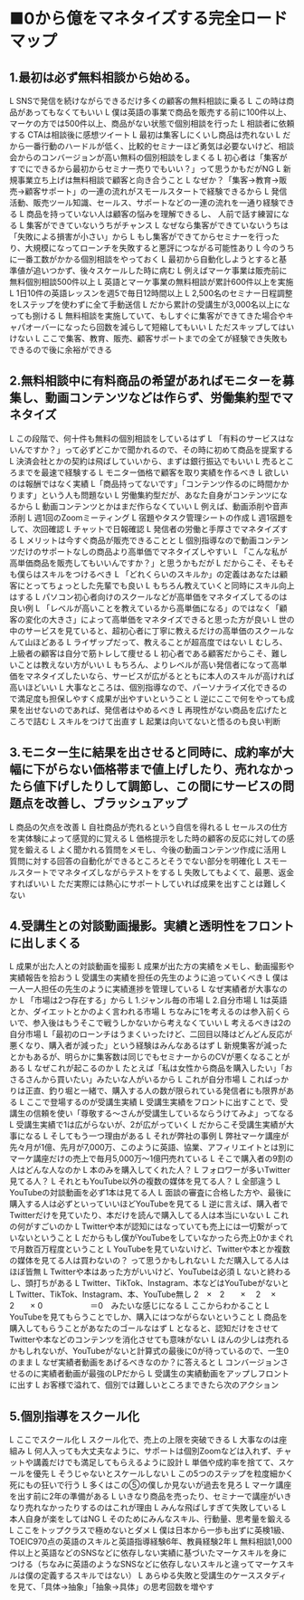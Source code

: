 # ■0から億をマネタイズする完全ロードマップ

## 1.最初は必ず無料相談から始める。
L  SNSで発信を続けながらできるだけ多くの顧客の無料相談に乗る
L  この時は商品があってもなくてもいい
L  僕は英語の事業で商品を販売する前に100件以上、マーケの方では500件以上、商品がない状態で個別相談を行った
L 相談者に依頼する CTAは相談後に感想ツイート
L 最初は集客しにくいし商品は売れない
L だから一番行動のハードルが低く、比較的セミナーほど勇気は必要ないけど、相談会からのコンバージョンが高い無料の個別相談をしまくる
L  初心者は「集客がすでにできるから最初からセミナー売りでもいい？」って思うかもだがNG
L  新規事業立ち上げは無料相談で顧客と向き合うこと
L  なぜか？「集客→教育→販売→顧客サポート」の一連の流れがスモールスタートで経験できるから
L 発信活動、販売ツール知識、セールス、サポートなどの一連の流れを一通り経験できる
L  商品を持っていない人は顧客の悩みを理解できるし、 人前で話す練習になる
L  集客ができていないうちがチャンス
L  なぜなら集客ができていないうちは「失敗による損害が小さい」から
L  もし集客ができてからセミナーを行ったり、大規模になってローンチを失敗すると悪評につながる可能性あり
L  今のうちに一番工数がかかる個別相談をやっておく
L  最初から自動化しようとすると基準値が追いつかず、後々スケールした時に病む
L  例えばマーケ事業は販売前に無料個別相談500件以上
L  英語とマーケ事業の無料相談が累計600件以上を実施
L  1日10件の英語レッスンを週5で毎日12時間以上
L  2,500名のセミナー日程調整をLステップを使わずに全て手動送信
L  だから累計の受講生が3,000名以上になっても捌ける
L  無料相談を実施していて、もしすぐに集客ができてきた場合やキャパオーバーになったら回数を減らして短縮してもいい
L ただスキップしてはいけない
L  ここで集客、教育、販売、顧客サポートまでの全てが経験でき失敗もできるので後に余裕ができる

## 2.無料相談中に有料商品の希望があればモニターを募集し、動画コンテンツなどは作らず、労働集約型でマネタイズ
L  この段階で、何十件も無料の個別相談をしているはず
L  「有料のサービスはないんですか？」って必ずどこかで聞かれるので、その時に初めて商品を提案する
L  決済会社とかの契約は飛ばしていいから、まずは銀行振込でもいい
L 売るところまでを最速で経験する
L モニター価格で顧客を取り実績を作るべき
L  欲しいのは報酬ではなく実績
L「商品持ってないです」「コンテンツ作るのに時間かかります」という人も問題ない
L 労働集約型だが、あなた自身がコンテンツになるから
L 動画コンテンツとかはまだ作らなくていい
L 例えば、動画添削や音声添削
L 週1回のZoomミーティング
L 宿題やタスク管理シートの作成
L 週1宿題をして、次回確認
L チャットで日報確認
L  発信者の労働と手厚さでマネタイズする
L  メリットは今すぐ商品が販売できることと
L  個別指導なので動画コンテンツだけのサポートなしの商品より高単価でマネタイズしやすい
L 「こんな私が高単価商品を販売してもいいんですか？」と思うかもだが
L だからこそ、そもそも僕らはスキルをつけるべき
L 「どれくらいのスキルか」の定義はあなたは顧客にとってちょっとした先輩でも良い
L  もちろん教えていくと同時にスキル向上はする
L  パソコン初心者向けのスクールなどが高単価をマネタイズしてるのは良い例
L 「レベルが高いことを教えているから高単価になる」のではなく「顧客の変化の大きさ」によって高単価をマネタイズできると思った方が良い
L  世の中のサービスを見ていると、超初心者に丁寧に教えるだけの高単価のスクールなんて山ほどある
L  ライザップだって、教えることが超高度ではない
L  むしろ、上級者の顧客は自分で筋トレして痩せる
L  初心者である顧客だからこそ、難しいことは教えない方がいい
L  もちろん、よりレベルが高い発信者になって高単価をマネタイズしたいなら、サービスが広がるとともに本人のスキルが高ければ高いほどいい
L  大事なところは、個別指導なので、パーソナライズ化できるので満足度も担保しやすく成果が出やすいということ
L  逆にここで何をやっても成果を出せないのであれば、発信者はやめるべき
L 再現性がない商品を広げたところで詰む
L  スキルをつけて出直す
L 起業は向いてないと悟るのも良い判断

## 3.モニター生に結果を出させると同時に、成約率が大幅に下がらない価格帯まで値上げしたり、売れなかったら値下げしたりして調節し、この間にサービスの問題点を改善し、ブラッシュアップ
L  商品の欠点を改善
L  自社商品が売れるという自信を得れる
L  セールスの仕方を実体験によって感覚的に覚える
L  価格提示をした時の顧客の反応に対しての感覚を鍛える
L  よく聞かれる質問をメモし、今後の動画コンテンツ作成に活用
L 質問に対する回答の自動化ができるところとそうでない部分を明確化
L  スモールスタートでマネタイズしながらテストをする
L  失敗してもよくて、最悪、返金すればいい
L ただ実際には熱心にサポートしていれば成果を出すことは難しくない

## 4.受講生との対談動画撮影。実績と透明性をフロントに出しまくる
L  成果が出た人との対談動画を撮影
L  成果が出た方の実績をメモし、動画撮影や実績報告を拾おう
L  受講生の実績を担任の先生のように追っていくべき
L  僕は一人一人担任の先生のように実績進捗を管理している
L  なぜ実績者が大事なのか
L 「市場は2つ存在する」から
L 1.ジャンル毎の市場
L 2.自分市場
L 1は英語とか、ダイエットとかのよく言われる市場
L ちなみに1を考えるのは参入前くらいで、参入後はもうそこで戦うしかないから考えなくていい
L 考えるべきは2の自分市場
L「最初のローンチはうまくいったけど、二回目以降はどんどん反応が悪くなり、購入者が減った」という経験はみんなあるはず
L  新規集客が減ったとかもあるが、明らかに集客数は同じでもセミナーからのCVが悪くなることがある
L  なぜこれが起こるのか
L  たとえば「私は女性から商品を購入したい」「おさるさんから買いたい」みたいな人がいるから
L  これが自分市場
L こればっかりは正直、釣り堀と一緒で、購入する人の数が限られている発信者にも限界がある
L  ここで登場するのが受講生実績
L  受講生実績をフロントに出すことで、受講生の信頼を使い「尊敬する〜さんが受講生しているならうけてみよ」ってなる
L  受講生実績で1は広がらないが、2が広がっていく
L だからこそ受講生実績が大事になる
L  そしてもう一つ理由がある
L それが弊社の事例
L  弊社マーケ講座が先々月が1億、先月が7,000万、このように英語、協業、アフィリエイトとは別にマーケ講座だけの売上で毎月5,000万〜1億円売れている
L  そこで購入者の9割の人はどんな人なのか
L 本のみを購入してくれた人？
L フォロワーが多いTwitter見てる人？
L それともYouTube以外の複数の媒体を見てる人？
L 全部違う
L  YouTubeの対談動画を必ず1本は見てる人
L  面談の審査に合格した方や、最後に購入する人は必ずといっていいほどYouTubeを見てる
L  逆に言えば、購入者でTwitterだけを見ていたり、本だけを読んで購入してる人は本当にいない
L  これの何がすごいのか
L  Twitterや本が認知にはなっていても売上には一切繋がっていないということ
L  だからもし僕がYouTubeをしていなかったら売上0かまぐれで月数百万程度ということ
L  YouTubeを見ていないけど、Twitterや本とか複数の媒体を見てる人は買わないの？ って思うかもしれない
L ただ購入してる人はほぼ皆無
L  Twitterや本はあった方がいいけど、YouTubeは必須
L ないと終わるし、頭打ちがある
L  Twitter、TikTok、Instagram、本などはYouTubeがないと
L  Twitter、TikTok、Instagram、本、YouTube無し
2　×　2　　×　 2　 ×　　2　　× 0　　　　　　＝0　みたいな感じになる
L  ここからわかること
L  YouTubeを見てもらうことでしか、購入にはつながらないということ
L 商品を購入してもらうことがあなたのゴールなはず
L  となると、認知だけをさせてTwitterや本などのコンテンツを消化させても意味がない
L  ほんの少しは売れるかもしれないが、YouTubeがないと計算式の最後に0が待っているので、一生0のまま
L  なぜ実績者動画をあげるべきなのか？に答えると
L  コンバージョンさせるのに実績者動画が最強のLPだから
L  受講生の実績動画をアップしフロントに出す
L お客様で溢れて、個別では難しいところまできたら次のアクション

## 5.個別指導をスクール化
L  ここでスクール化
L  スクール化で、売上の上限を突破できる
L  大事なのは座組み
L  何人入っても大丈夫なように、サポートは個別Zoomなどは入れず、チャットや講義だけでも満足してもらえるように設計
L  単価や成約率を捨てて、スケールを優先
L  そうじゃないとスケールしない
L  この5つのステップを粒度細かく死にもの狂いで行う
L  多くはこの⑤の僕しか見ないが過去を見ろ
L  マーケ講座を出す前に2年の準備がある
L  いきなり商品を売ったり、セミナーで講座がいきなり売れなかったりするのはこれが理由
L  みんな飛ばしすぎて失敗している
L  本人自身が楽をしてはNG
L  そのためにみんなスキル、行動量、思考量を鍛える
L  ここをトップクラスで極めないとダメ
L 僕は日本から一歩も出ずに英検1級、TOEIC970点の英語のスキルと英語指導経験6年、教員経験2年
L 無料相談1,000件以上と英語などのSNSなどに依存しない実績に基づいたマーケスキルを身につける（ちなみに英語のようなSNSなどに依存しないスキルと違ってマーケスキルは僕の定義するスキルではない）
L あらゆる失敗と受講生のケーススタディを見て、「具体→抽象」「抽象→具体」の思考回数を増やす
